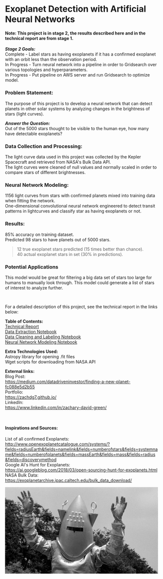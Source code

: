 # Exoplanet Detection with Artificial Neural Networks

#### Note: This project is in stage 2, the results described here and in the technical report are from stage 1. <br>
***Stage 2 Goals:*** <br>
Complete - Label stars as having exoplanets if it has a confirmed exoplanet with an orbit less than the observation period. <br>
In Progress - Turn neural network into a pipeline in order to Gridsearch over various topologies and hyperparameters. <br>
In Progress - Put pipeline on AWS server and run Gridsearch to optimize model. <br>

### Problem Statement:
The purpose of this project is to develop a neural network that can detect planets in other solar systems by analyzing changes in the brightness of stars (light curves). <br>

***Answer the Question:*** <br>
Out of the 5000 stars thought to be visible to the human eye, how many have detectable exoplanets? <br>

### Data Collection and Processing:
The light curve data used in this project was collected by the Kepler Spacecraft and retrieved from NASA's Bulk Data API. <br>
The light curves were cleaned of null values and normally scaled in order to compare stars of different brightnesses. <br>

### Neural Network Modeling:
1156 light curves from stars with confirmed planets mixed into training data when fitting the network. <br>
One-dimensional convolutional neural network engineered to detect transit patterns in lightcurves and classify star as having exoplanets or not. <br>

### Results:
85% accuracy on training dataset. <br>
Predicted 98 stars to have planets out of 5000 stars. <br>
> 12 true exoplanet stars predicted (15 times better than chance). <br>
> 40 actual exoplanet stars in set (30% in predictions). <br>

### Potential Applications
This model would be great for filtering a big data set of stars too large for humans to manually look through. This model could generate a list of stars of interest to analyze further. <br>

<br>

For a detailed description of this project, see the technical report in the links below: <br>

**Table of Contents:** <br>
    [Technical Report](/Technical_Report.ipynb) <br>
    [Data Extraction Notebook](/Data_Extraction.ipynb) <br>
    [Data Cleaning and Labeling Notebook](/Munging.ipynb) <br>
    [Neural Network Modeling Notebook](/models.ipynb) <br>
    
**Extra Technologies Used:** <br>
    Astropy library for opening .fit files <br>
    Wget scripts for downloading from NASA API <br>
    
**External links:** <br>
    Blog Post: <br>
    https://medium.com/datadriveninvestor/finding-a-new-planet-fc088e5d2b55 <br>
    Portfolio: <br>
    https://zachdg7.github.io/ <br>
    LinkedIn: <br>
    https://www.linkedin.com/in/zachary-david-green/ <br>
    
<br>



#### Inspirations and Sources: <br>
List of all confirmed Exoplanets: <br>
http://www.openexoplanetcatalogue.com/systems/?fields=radiusEarth&fields=namelink&fields=numberofstars&fields=systemname&fields=numberofplanets&fields=massEarth&fields=mass&fields=radius&fields=discoverymethod <br>
Google AI's Hunt for Exoplanets: <br>
https://ai.googleblog.com/2018/03/open-sourcing-hunt-for-exoplanets.html <br>
NASA Bulk Data: <br>
https://exoplanetarchive.ipac.caltech.edu/bulk_data_download/



<img src="assets/space_suit.jpg">